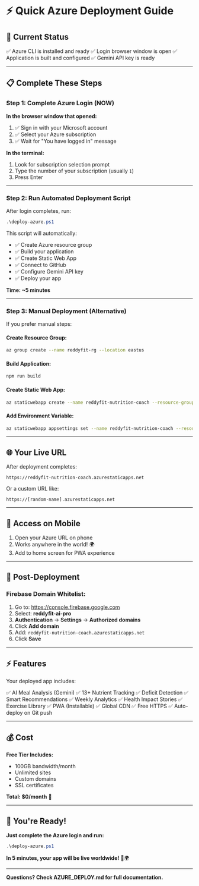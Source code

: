 # ⚡ Quick Azure Deployment Guide

## 🎯 Current Status

✅ Azure CLI is installed and ready
✅ Login browser window is open
✅ Application is built and configured
✅ Gemini API key is ready

---

## 📋 Complete These Steps

### Step 1: Complete Azure Login (NOW)

**In the browser window that opened:**

1. ✅ Sign in with your Microsoft account
2. ✅ Select your Azure subscription
3. ✅ Wait for "You have logged in" message

**In the terminal:**

1. Look for subscription selection prompt
2. Type the number of your subscription (usually `1`)
3. Press Enter

---

### Step 2: Run Automated Deployment Script

After login completes, run:

```powershell
.\deploy-azure.ps1
```

This script will automatically:
- ✅ Create Azure resource group
- ✅ Build your application  
- ✅ Create Static Web App
- ✅ Connect to GitHub
- ✅ Configure Gemini API key
- ✅ Deploy your app

**Time: ~5 minutes**

---

### Step 3: Manual Deployment (Alternative)

If you prefer manual steps:

#### Create Resource Group:
```bash
az group create --name reddyfit-rg --location eastus
```

#### Build Application:
```bash
npm run build
```

#### Create Static Web App:
```bash
az staticwebapp create --name reddyfit-nutrition-coach --resource-group reddyfit-rg --source https://github.com/DandaAkhilReddy/ReddyFitV2 --branch smart-nutrition-coach --app-location "/" --output-location "dist" --login-with-github
```

#### Add Environment Variable:
```bash
az staticwebapp appsettings set --name reddyfit-nutrition-coach --resource-group reddyfit-rg --setting-names GEMINI_API_KEY=AIzaSyAeiHgMbYdD0BnyKehqc3mOxktCmoLLz9A
```

---

## 🌐 Your Live URL

After deployment completes:

```
https://reddyfit-nutrition-coach.azurestaticapps.net
```

Or a custom URL like:
```
https://[random-name].azurestaticapps.net
```

---

## 📱 Access on Mobile

1. Open your Azure URL on phone
2. Works anywhere in the world! 🌍
3. Add to home screen for PWA experience

---

## 🔧 Post-Deployment

### Firebase Domain Whitelist:

1. Go to: https://console.firebase.google.com
2. Select: **reddyfit-ai-pro**
3. **Authentication** → **Settings** → **Authorized domains**
4. Click **Add domain**
5. Add: `reddyfit-nutrition-coach.azurestaticapps.net`
6. Click **Save**

---

## ⚡ Features

Your deployed app includes:

✅ AI Meal Analysis (Gemini)
✅ 13+ Nutrient Tracking
✅ Deficit Detection
✅ Smart Recommendations
✅ Weekly Analytics
✅ Health Impact Stories
✅ Exercise Library
✅ PWA (Installable)
✅ Global CDN
✅ Free HTTPS
✅ Auto-deploy on Git push

---

## 💰 Cost

**Free Tier Includes:**
- 100GB bandwidth/month
- Unlimited sites
- Custom domains
- SSL certificates

**Total: $0/month** 💚

---

## 🎉 You're Ready!

**Just complete the Azure login and run:**
```powershell
.\deploy-azure.ps1
```

**In 5 minutes, your app will be live worldwide!** 🚀🌍

---

**Questions? Check AZURE_DEPLOY.md for full documentation.**
